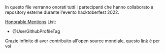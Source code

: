 In questo file verranno onorati tutti i partecipanti che hanno collaborato a repository esterne durante l'evento hacktoberfest 2022.

[Honorable Mentions](https://www.youtube.com/channel/UCWXcdemE-1OGDhaSAPAw-4w) List: 
* @UserGithubProfileTag

Grazie infinite di aver contribuito all'open source mondiale, questo [link](https://www.youtube.com/watch?v=dQw4w9WgXcQ) è per voi
